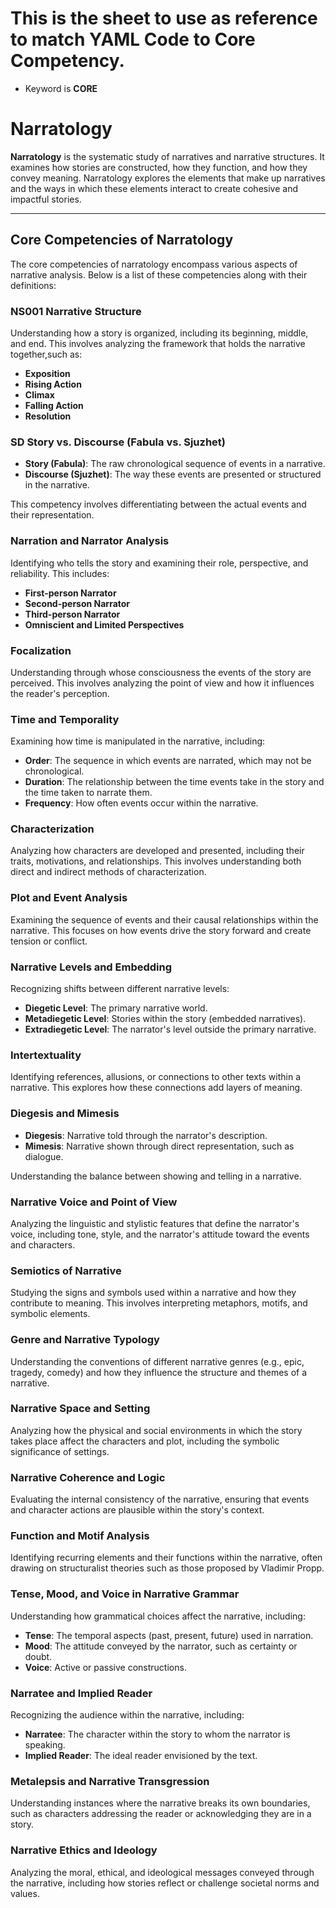 # This is the sheet to use as reference to match YAML Code to Core Competency.

- Keyword is **CORE**

# Narratology

**Narratology** is the systematic study of narratives and narrative structures. It examines how stories are constructed, how they function, and how they convey meaning. Narratology explores the elements that make up narratives and the ways in which these elements interact to create cohesive and impactful stories.

---

## Core Competencies of Narratology

The core competencies of narratology encompass various aspects of narrative analysis. Below is a list of these competencies along with their definitions:

### NS001 Narrative Structure

Understanding how a story is organized, including its beginning, middle, and end. This involves analyzing the framework that holds the narrative together,such as:

- **Exposition**
- **Rising Action**
- **Climax**
- **Falling Action**
- **Resolution**

### SD Story vs. Discourse (Fabula vs. Sjuzhet)
- **Story (Fabula)**: The raw chronological sequence of events in a narrative.
- **Discourse (Sjuzhet)**: The way these events are presented or structured in the narrative.

This competency involves differentiating between the actual events and their representation.

### Narration and Narrator Analysis

Identifying who tells the story and examining their role, perspective, and reliability. This includes:

- **First-person Narrator**
- **Second-person Narrator**
- **Third-person Narrator**
- **Omniscient and Limited Perspectives**

### Focalization

Understanding through whose consciousness the events of the story are perceived. This involves analyzing the point of view and how it influences the reader's perception.

### Time and Temporality

Examining how time is manipulated in the narrative, including:

- **Order**: The sequence in which events are narrated, which may not be chronological.
- **Duration**: The relationship between the time events take in the story and the time taken to narrate them.
- **Frequency**: How often events occur within the narrative.

### Characterization

Analyzing how characters are developed and presented, including their traits, motivations, and relationships. This involves understanding both direct and indirect methods of characterization.

### Plot and Event Analysis

Examining the sequence of events and their causal relationships within the narrative. This focuses on how events drive the story forward and create tension or conflict.

### Narrative Levels and Embedding

Recognizing shifts between different narrative levels:

- **Diegetic Level**: The primary narrative world.
- **Metadiegetic Level**: Stories within the story (embedded narratives).
- **Extradiegetic Level**: The narrator's level outside the primary narrative.

### Intertextuality

Identifying references, allusions, or connections to other texts within a narrative. This explores how these connections add layers of meaning.

### Diegesis and Mimesis

- **Diegesis**: Narrative told through the narrator's description.
- **Mimesis**: Narrative shown through direct representation, such as dialogue.

Understanding the balance between showing and telling in a narrative.

### Narrative Voice and Point of View

Analyzing the linguistic and stylistic features that define the narrator's voice, including tone, style, and the narrator's attitude toward the events and characters.

### Semiotics of Narrative

Studying the signs and symbols used within a narrative and how they contribute to meaning. This involves interpreting metaphors, motifs, and symbolic elements.

### Genre and Narrative Typology

Understanding the conventions of different narrative genres (e.g., epic, tragedy, comedy) and how they influence the structure and themes of a narrative.

### Narrative Space and Setting

Analyzing how the physical and social environments in which the story takes place affect the characters and plot, including the symbolic significance of settings.

### Narrative Coherence and Logic

Evaluating the internal consistency of the narrative, ensuring that events and character actions are plausible within the story's context.

### Function and Motif Analysis

Identifying recurring elements and their functions within the narrative, often drawing on structuralist theories such as those proposed by Vladimir Propp.

### Tense, Mood, and Voice in Narrative Grammar

Understanding how grammatical choices affect the narrative, including:

- **Tense**: The temporal aspects (past, present, future) used in narration.
- **Mood**: The attitude conveyed by the narrator, such as certainty or doubt.
- **Voice**: Active or passive constructions.

### Narratee and Implied Reader

Recognizing the audience within the narrative, including:

- **Narratee**: The character within the story to whom the narrator is speaking.
- **Implied Reader**: The ideal reader envisioned by the text.

### Metalepsis and Narrative Transgression

Understanding instances where the narrative breaks its own boundaries, such as characters addressing the reader or acknowledging they are in a story.

### Narrative Ethics and Ideology

Analyzing the moral, ethical, and ideological messages conveyed through the narrative, including how stories reflect or challenge societal norms and values.
